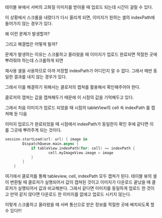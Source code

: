 
테이블 뷰에서 서버의 고화질 이미지를 받아올 때 업로드 되는데 시간이 걸릴 수 있다.

이 상황에서 스크롤을 내렸다가 다시 올리게 되면, 이미지가 원하는 셀의 indexPath에 들어가지 않는 경우가 있다.

왜 이런 문제가 발생할까?

그리고 해결법은 어떻게 될까?

문제가 발생하는 이유는 스크롤하고 올라왔을 때 이미지가 업로드 완료되면 적절한 곳에 뿌려줘야 하는데 스크롤하게 되면

재사용 셀을 사용하므로 아까 저장할 indexPath가 어디인지 알 수 없다. 그래서 매번 동일한 결과를 내지 않는 경우가 있다.

그래서 이를 해결하기 위해서는 클로저의 캡쳐를 활용해서 확인해주어야 한다.

클로저의 캡쳐는 값을 캡쳐해두기 때문에 이 시점의 값을 기억해두고 있다.

그래서 처음 이미지가 업로드 되었을 때 시점의 tableView의 cell 속 indexPath 를 캡쳐해 둔 다음 

이미지 업로드가 완료되었을 때 시점에서 indexPath가 동일한지 확인 후에 같다면 이를 그곳에 뿌려주게 되는 것이다.

```swift
session.startLoad(url: url) { image in 
		DispatchQueue.main.async {
			if tableView.indexPath(for: cell) == indexPath {
					cell.myImageView.image = image
			}
		}
	}
```

여기에서 클로저를 통해 tableview, cell, indexPath 모두 캡쳐가 된다.
테이블 뷰의 셀이 변환될 때 클로저가 실행되어서 값이 캡쳐된 것이고
이미지가 다운로드 끝났을 때 클로저가 실행되어서 값과 비교해본다.
그래서 같다면 이미지를 동일하게 업로드 한 것이고 만약 같지 않다면 다운로드 한 이미지를 없애고 업로드 시키지 않는다.

이렇게 스크롤하고 올라왔을 때 서버 통신으로 받은 정보를 적절한 곳에 배치되도록 할 수 있다!!!